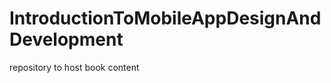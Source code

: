 IntroductionToMobileAppDesignAndDevelopment
===========================================

repository to host book content
